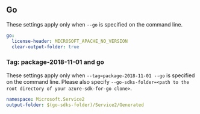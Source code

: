 ## Go

These settings apply only when `--go` is specified on the command line.

```yaml $(go)
go:
  license-header: MICROSOFT_APACHE_NO_VERSION
  clear-output-folder: true
```

### Tag: package-2018-11-01 and go

These settings apply only when `--tag=package-2018-11-01 --go` is specified on the command line.
Please also specify `--go-sdks-folder=<path to the root directory of your azure-sdk-for-go clone>`.

```yaml $(tag) == 'package-2018-11-01' && $(go)
namespace: Microsoft.Service2
output-folder: $(go-sdks-folder)/Service2/Generated
```
